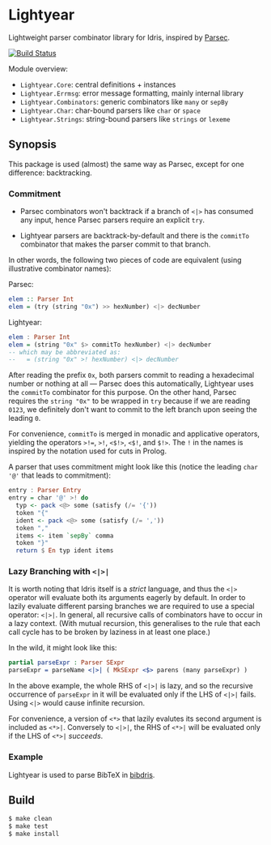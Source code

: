 # Lightyear

Lightweight parser combinator library for Idris,
inspired by [Parsec](http://hackage.haskell.org/package/parsec).

[![Build Status](https://travis-ci.org/ziman/lightyear.svg?branch=master)](https://travis-ci.org/ziman/lightyear)

Module overview:
* `Lightyear.Core`: central definitions + instances
* `Lightyear.Errmsg`: error message formatting, mainly internal library
* `Lightyear.Combinators`: generic combinators like `many` or `sepBy`
* `Lightyear.Char`: char-bound parsers like `char` or `space`
* `Lightyear.Strings`: string-bound parsers like `strings` or `lexeme`

## Synopsis

This package is used (almost) the same way as Parsec, except for one difference: backtracking.

### Commitment
* Parsec combinators
  won't backtrack if a branch of `<|>` has consumed any input, hence Parsec
  parsers require an explicit `try`.

* Lightyear parsers are backtrack-by-default and there is
  the `commitTo` combinator that makes the parser commit to that branch.

In other words, the following two pieces of code are equivalent (using illustrative combinator names):

Parsec:
```haskell
elem :: Parser Int
elem = (try (string "0x") >> hexNumber) <|> decNumber
```

Lightyear:
```haskell
elem : Parser Int
elem = (string "0x" $> commitTo hexNumber) <|> decNumber
-- which may be abbreviated as:
--   = (string "0x" >! hexNumber) <|> decNumber
```

After reading the prefix `0x`, both parsers commit to reading a hexadecimal number
or nothing at all — Parsec does this automatically, Lightyear uses the `commitTo` combinator
for this purpose.
On the other hand, Parsec requires the `string "0x"` to be wrapped in `try` because
if we are reading `0123`, we definitely don't want to commit to the left branch
upon seeing the leading `0`.

For convenience, `commitTo` is merged in monadic and applicative operators,
yielding the operators `>!=`, `>!`, `<$!>`, `<$!`, and `$!>`.
The `!` in the names is inspired by the notation used for cuts in Prolog.

A parser that uses commitment might look like this (notice the leading
`char '@'` that leads to commitment):
```haskell
entry : Parser Entry
entry = char '@' >! do
  typ <- pack <@> some (satisfy (/= '{'))
  token "{"
  ident <- pack <@> some (satisfy (/= ','))
  token ","
  items <- item `sepBy` comma
  token "}"
  return $ En typ ident items
```

### Lazy Branching with `<|>|`

It is worth noting that Idris itself is a _strict_ language, and thus the `<|>`
operator will evaluate both its arguments eagerly by default. In order to lazily
evaluate different parsing branches we are required to use a special operator:
`<|>|`. In general, all recursive calls of combinators have to occur in a lazy context.
(With mutual recursion, this generalises to the rule that each call cycle
has to be broken by laziness in at least one place.)

In the wild, it might look like this:

```idris
partial parseExpr : Parser SExpr
parseExpr = parseName <|>| ( MkSExpr <$> parens (many parseExpr) )
```

In the above example, the whole RHS of `<|>|` is lazy, and so the recursive
occurrence of `parseExpr` in it will be evaluated only if the LHS of `<|>|` fails.
Using `<|>` would cause infinite recursion.

For convenience, a version of `<*>` that lazily evalutes its second argument is
included as `<*>|`. Conversely to `<|>|`, the RHS of `<*>|` will be evaluated
only if the LHS of `<*>|` _succeeds_.

### Example
Lightyear is used to parse BibTeX in <a href="https://github.com/ziman/bibdris/blob/master/Bibtex.idr">bibdris</a>.

## Build
```bash
$ make clean
$ make test
$ make install
```
